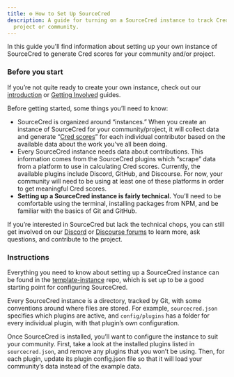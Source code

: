 ```yaml
---
title: ⚙️ How to Set Up SourceCred
description: A guide for turning on a SourceCred instance to track Cred in your
  project or community.
---
```

In this guide you'll find information about setting up your own instance of SourceCred to generate Cred scores for your community and/or project. 

### Before you start

If you’re not quite ready to create your own instance, check out our [introduction](https://sourcecred.io/docs/) or [Getting Involved](https://sourcecred.io/docs/beta/get-involved) guides.

Before getting started, some things you’ll need to know:

* SourceCred is organized around “instances.” When you create an instance of SourceCred for your community/project, it will collect data and generate “[Cred scores](/docs/beta/cred)” for each individual contributor based on the available data about the work you've all been doing. 
* Every SourceCred instance needs data about contributions. This information comes from the SourceCred plugins which “scrape” data from a platform to use in calculating Cred scores. Currently, the available plugins include Discord, GitHub, and Discourse. For now, your community will need to be using at least one of these platforms in order to get meaningful Cred scores.
* **Setting up a SourceCred instance is fairly technical.** You’ll need to be comfortable using the terminal, installing packages from NPM, and be familiar with the basics of Git and GitHub. 

If you’re interested in SourceCred but lack the technical chops, you can still get involved on our [Discord](https://sourcecred.io/discord) or [Discourse forums](https://discourse.sourcecred.io/) to learn more, ask questions, and contribute to the project. 

### Instructions

Everything you need to know about setting up a SourceCred instance can be found in the [template-instance](https://github.com/sourcecred/template-instance) repo, which is set up to be a good starting point for configuring SourceCred.

Every SourceCred instance is a directory, tracked by Git, with some conventions around where files are stored. For example, `sourcecred.json` specifies which plugins are active, and `config/plugins` has a folder for every individual plugin, with that plugin’s own configuration. 

Once SourceCred is installed, you’ll want to configure the instance to suit your community. First, take a look at the installed plugins listed in `sourcecred.json`, and remove any plugins that you won’t be using. Then, for each plugin, update its plugin config.json file so that it will load your community’s data instead of the example data.